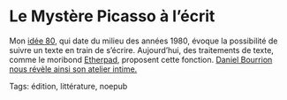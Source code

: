 # Le Mystère Picasso à l’écrit

Mon [idée 80](http://blog.tcrouzet.com/2010/04/20/j%E2%80%99ai-eu-l%E2%80%99idee/), qui date du milieu des années 1980, évoque la possibilité de suivre un texte en train de s’écrire. Aujourd’hui, des traitements de texte, comme le moribond [Etherpad](http://etherpad.com), proposent cette fonction. [Daniel Bourrion nous révèle ainsi son atelier intime.](http://www.face-ecran.fr/terres/category/ecrire-enregistrer/)

Tags: édition, littérature, noepub